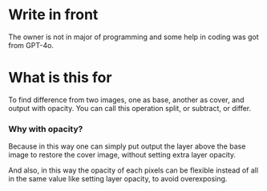 # Write in front
The owner is not in major of programming and some help in coding was got from GPT-4o. 

# What is this for
To find difference from two images, one as base, another as cover, and output with opacity. You can call this operation split, or subtract, or differ.

### Why with opacity? 
Because in this way one can simply put output the layer above the base image to restore the cover image, without setting extra layer opacity. 

And also, in this way the opacity of each pixels can be flexible instead of all in the same value like setting layer opacity, to avoid overexposing. 



